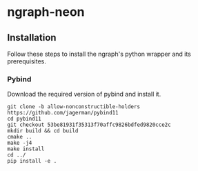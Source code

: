 # ngraph-neon

## Installation

Follow these steps to install the ngraph's python wrapper and its prerequisites.

### Pybind

Download the required version of pybind and install it.
```
git clone -b allow-nonconstructible-holders https://github.com/jagerman/pybind11
cd pybind11
git checkout 53be81931f35313f70affc9826bdfed9820cce2c
mkdir build && cd build
cmake ..
make -j4
make install
cd ../
pip install -e .
```